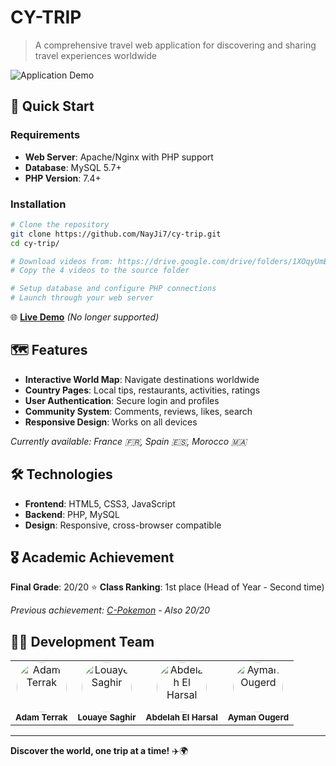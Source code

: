 # CY-TRIP

> A comprehensive travel web application for discovering and sharing travel experiences worldwide

![Application Demo](image/README/1.gif)

## 🚀 Quick Start

### Requirements
- **Web Server**: Apache/Nginx with PHP support
- **Database**: MySQL 5.7+
- **PHP Version**: 7.4+

### Installation
```bash
# Clone the repository
git clone https://github.com/NayJi7/cy-trip.git
cd cy-trip/

# Download videos from: https://drive.google.com/drive/folders/1XOqyUmBoN1OwNFhhDyixJQvwDsY8K08c?usp=sharing
# Copy the 4 videos to the source folder

# Setup database and configure PHP connections
# Launch through your web server
```

🌐 **[Live Demo](https://cytrip.000webhostapp.com/)** *(No longer supported)*

## 🗺️ Features

- **Interactive World Map**: Navigate destinations worldwide
- **Country Pages**: Local tips, restaurants, activities, ratings
- **User Authentication**: Secure login and profiles
- **Community System**: Comments, reviews, likes, search
- **Responsive Design**: Works on all devices

*Currently available: France 🇫🇷, Spain 🇪🇸, Morocco 🇲🇦*

## 🛠️ Technologies

- **Frontend**: HTML5, CSS3, JavaScript
- **Backend**: PHP, MySQL
- **Design**: Responsive, cross-browser compatible

## 🎖️ Academic Achievement

**Final Grade**: 20/20 ⭐
**Class Ranking**: 1st place (Head of Year - Second time)

*Previous achievement: [C-Pokemon](https://github.com/NayJi7/c-pokemon) - Also 20/20*

## 👨‍💻 Development Team

<table style="border: none;">
<tr>
    <td align="center" style="border: none;">
        <a href="https://github.com/NayJi7">
            <img src="https://github.com/NayJi7.png" width="80px;" style="border-radius: 50%;" alt="Adam Terrak"/>
        </a>
            <br /><sub><b>Adam Terrak</b></sub>
    </td>
    <td align="center" style="border: none;">
        <a href="https://github.com/Lyeryne">
            <img src="https://github.com/Lyeryne.png" width="80px;" style="border-radius: 50%;" alt="Louaye Saghir"/>
        </a>
            <br /><sub><b>Louaye Saghir</b></sub>
    </td>
    <td align="center" style="border: none;">
        <a href="https://github.com/abdel95j">
            <img src="https://github.com/abdel95j.png" width="80px;" style="border-radius: 50%;" alt="Abdelah El Harsal"/>
        </a>
            <br /><sub><b>Abdelah El Harsal</b></sub>
    </td>
    <td align="center" style="border: none;">
        <a href="https://github.com/aymanouguerd">
            <img src="https://github.com/aymanouguerd.png" width="80px;" style="border-radius: 50%;" alt="Ayman Ougerd"/>
        </a>
            <br /><sub><b>Ayman Ougerd</b></sub>
    </td>
</tr>
</table>

---

**Discover the world, one trip at a time!** ✈️🌍
